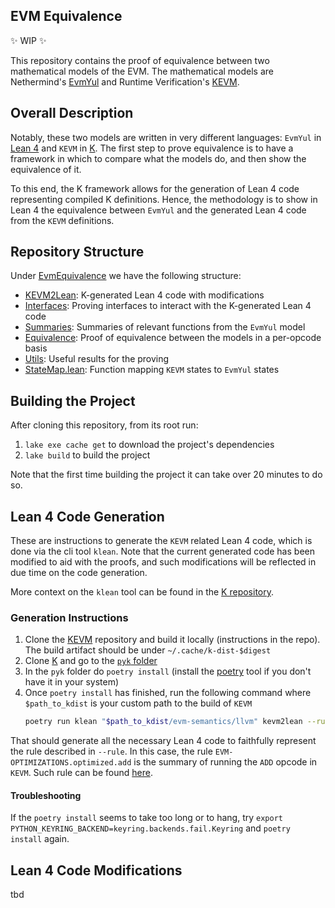 EVM Equivalence
---------------

✨ WIP ✨

This repository contains the proof of equivalence between two mathematical models of the EVM.
The mathematical models are Nethermind's [EvmYul](https://github.com/nethermindEth/EVMYulLean/) and Runtime Verification's [KEVM](https://github.com/runtimeverification/evm-semantics).

## Overall Description

Notably, these two models are written in very different languages: `EvmYul` in [Lean 4](https://lean-lang.org/) and `KEVM` in [K](https://kframework.org/).
The first step to prove equivalence is to have a framework in which to compare what the models do, and then show the equivalence of it.

To this end, the K framework allows for the generation of Lean 4 code representing compiled K definitions. Hence, the methodology is to show in Lean 4 the equivalence between `EvmYul` and the generated Lean 4 code from the `KEVM` definitions.

## Repository Structure

Under [EvmEquivalence](./EvmEquivalence) we have the following structure:
* [KEVM2Lean](./EvmEquivalence/KEVM2Lean): K-generated Lean 4 code with modifications
* [Interfaces](./EvmEquivalence/Interfaces): Proving interfaces to interact with the K-generated Lean 4 code
* [Summaries](./EvmEquivalence/Summaries): Summaries of relevant functions from the `EvmYul` model
* [Equivalence](./EvmEquivalence/Equivalence): Proof of equivalence between the models in a per-opcode basis
* [Utils](./EvmEquivalence/Utils): Useful results for the proving
* [StateMap.lean](./EvmEquivalence/StateMap.lean): Function mapping `KEVM` states to `EvmYul` states

## Building the Project

After cloning this repository, from its root run:
1. `lake exe cache get` to download the project's dependencies
2. `lake build` to build the project

Note that the first time building the project it can take over 20 minutes to do so.

## Lean 4 Code Generation

These are instructions to generate the `KEVM` related Lean 4 code, which is done via the cli tool `klean`. Note that the current generated code has been modified to aid with the proofs, and such modifications will be reflected in due time on the code generation.

More context on the `klean` tool can be found in the [K repository](https://github.com/runtimeverification/k/tree/master/pyk/src/pyk/klean).

### Generation Instructions

1. Clone the [KEVM](https://github.com/runtimeverification/evm-semantics) repository and build it locally (instructions in the repo). The build artifact should be under `~/.cache/k-dist-$digest`
2. Clone [K](https://github.com/runtimeverification/k/tree/master) and go to the [`pyk` folder](https://github.com/runtimeverification/k/tree/master/pyk/src/pyk/klean)
3. In the `pyk` folder do `poetry install` (install the [poetry](https://python-poetry.org/docs/) tool if you don't have it in your system)
4. Once `poetry install` has finished, run the following command where `$path_to_kdist` is your custom path to the build of `KEVM`
   ```bash
   poetry run klean "$path_to_kdist/evm-semantics/llvm" kevm2lean --rule 'EVM-OPTIMIZATIONS.optimized.add' --output $your_desired_output_folder
   ```

That should generate all the necessary Lean 4 code to faithfully represent the rule described in `--rule`. In this case, the rule `EVM-OPTIMIZATIONS.optimized.add` is the summary of running the `ADD` opcode in `KEVM`. Such rule can be found [here](https://github.com/runtimeverification/evm-semantics/blob/master/kevm-pyk/src/kevm_pyk/kproj/evm-semantics/optimizations.md).

#### Troubleshooting

If the `poetry install` seems to take too long or to hang, try `export PYTHON_KEYRING_BACKEND=keyring.backends.fail.Keyring` and `poetry install` again.

## Lean 4 Code Modifications

tbd
